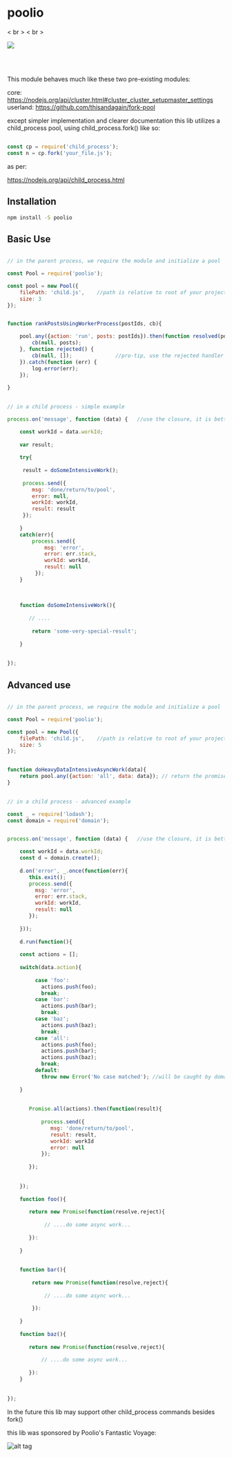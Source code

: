 # poolio

< br >
< br >

<a href="https://nodei.co/npm/poolio/"><img src="https://nodei.co/npm/poolio.png?downloads=true&downloadRank=true&stars=true"></a>

<br>
<br>

This module behaves much like these two pre-existing modules:

core: https://nodejs.org/api/cluster.html#cluster_cluster_setupmaster_settings
userland: https://github.com/thisandagain/fork-pool

except simpler implementation and clearer documentation
this lib utilizes a child_process pool, using child_process.fork() like so: 


```javascript

const cp = require('child_process');
const n = cp.fork('your_file.js');

```

as per:

https://nodejs.org/api/child_process.html


## Installation

```bash
npm install -S poolio
```

## Basic Use

```js

// in the parent process, we require the module and initialize a pool

const Pool = require('poolio');

const pool = new Pool({
    filePath: 'child.js',    //path is relative to root of your project
    size: 3
});


function rankPostsUsingWorkerProcess(postIds, cb){

    pool.any({action: 'run', posts: postIds}).then(function resolved(posts) {
        cb(null, posts);
    }, function rejected() {
        cb(null, []);              //pro-tip, use the rejected handler instead of the catch block, to prevent double-calling of callback
    }).catch(function (err) {
        log.error(err);
    });
    
}
       

// in a child process - simple example

process.on('message', function (data) {   //use the closure, it is better that way

    const workId = data.workId;
    
    var result;
    
    try{
    
     result = doSomeIntensiveWork();
     
     process.send({
        msg: 'done/return/to/pool',
        error: null,
        workId: workId,
        result: result
     });
     
    }
    catch(err){
        process.send({
            msg: 'error',
            error: err.stack,
            workId: workId,
            result: null
         });
    }
    
    
    
    function doSomeIntensiveWork(){
    
       // ....
    
        return 'some-very-special-result';
    
    }
    
    
});


```

## Advanced use

```js

// in the parent process, we require the module and initialize a pool

const Pool = require('poolio');

const pool = new Pool({
    filePath: 'child.js',    //path is relative to root of your project
    size: 5
});


function doHeavyDataIntensiveAsyncWork(data){
    return pool.any({action: 'all', data: data}); // return the promise
}
       

// in a child process - advanced example

const _ = require('lodash');
const domain = require('domain');


process.on('message', function (data) {   //use the closure, it is better that way

    const workId = data.workId;
    const d = domain.create();
    
    d.on('error', _.once(function(err){
       this.exit();
       process.send({
         msg: 'error',
         error: err.stack,
         workId: workId,
         result: null
       });
    
    }));
    
    d.run(function(){
    
    const actions = [];
    
    switch(data.action){
    
         case 'foo':
           actions.push(foo);
           break;
         case 'bar':
           actions.push(bar);
           break;
         case 'baz';
           actions.push(baz);
           break;
         case 'all':
           actions.push(foo);
           actions.push(bar);
           actions.push(baz);
           break;
         default:
           throw new Error('No case matched'); //will be caught by domain.on('error')
    
    }
    
    
       Promise.all(actions).then(function(result){
       
           process.send({
              msg: 'done/return/to/pool',
              result: result,
              workId: workId
              error: null
           });
    
       });
    
    
    });
    
    function foo(){
       
       return new Promise(function(resolve,reject){
       
            // ....do some async work...
        
       }):
       
    }
    
    
    function bar(){
    
        return new Promise(function(resolve,reject){
             
            // ....do some async work...
              
        }):
    
    }
    
    function baz(){
    
       return new Promise(function(resolve,reject){
              
           // ....do some async work...
               
       }):
    }
    
    
});


```

In the future this lib may support other child_process commands besides fork()


this lib was sponsored by Poolio's Fantastic Voyage:

![alt tag](http://i.ytimg.com/vi/a3QAHZicSjQ/0.jpg)